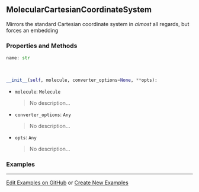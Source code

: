 ## <a id="Psience.Molecools.CoordinateSystems.MolecularCartesianCoordinateSystem">MolecularCartesianCoordinateSystem</a>
Mirrors the standard Cartesian coordinate system in _almost_ all regards, but forces an embedding

### Properties and Methods
```python
name: str
```
<a id="Psience.Molecools.CoordinateSystems.MolecularCartesianCoordinateSystem.__init__">&nbsp;</a>
```python
__init__(self, molecule, converter_options=None, **opts): 
```

- `molecule`: `Molecule`
    >No description...
- `converter_options`: `Any`
    >No description...
- `opts`: `Any`
    >No description...

### Examples


___

[Edit Examples on GitHub](https://github.com/McCoyGroup/References/edit/gh-pages/Documentation/examples/Psience/Molecools/CoordinateSystems/MolecularCartesianCoordinateSystem.md) or 
[Create New Examples](https://github.com/McCoyGroup/References/new/gh-pages/?filename=Documentation/examples/Psience/Molecools/CoordinateSystems/MolecularCartesianCoordinateSystem.md)